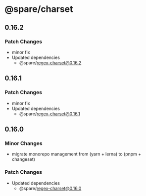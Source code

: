 # @spare/charset

## 0.16.2

### Patch Changes

- minor fix
- Updated dependencies
  - @spare/regex-charset@0.16.2

## 0.16.1

### Patch Changes

- minor fix
- Updated dependencies
  - @spare/regex-charset@0.16.1

## 0.16.0

### Minor Changes

- migrate monorepo management from (yarn + lerna) to (pnpm + changeset)

### Patch Changes

- Updated dependencies
  - @spare/regex-charset@0.16.0
